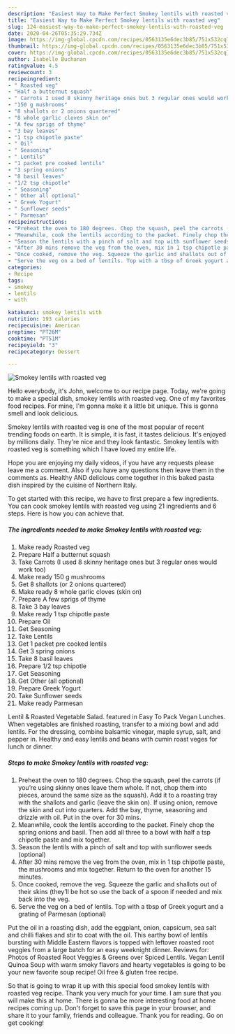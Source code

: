 ```yaml
---
description: "Easiest Way to Make Perfect Smokey lentils with roasted veg"
title: "Easiest Way to Make Perfect Smokey lentils with roasted veg"
slug: 124-easiest-way-to-make-perfect-smokey-lentils-with-roasted-veg
date: 2020-04-26T05:35:29.734Z
image: https://img-global.cpcdn.com/recipes/0563135e6dec3b85/751x532cq70/smokey-lentils-with-roasted-veg-recipe-main-photo.jpg
thumbnail: https://img-global.cpcdn.com/recipes/0563135e6dec3b85/751x532cq70/smokey-lentils-with-roasted-veg-recipe-main-photo.jpg
cover: https://img-global.cpcdn.com/recipes/0563135e6dec3b85/751x532cq70/smokey-lentils-with-roasted-veg-recipe-main-photo.jpg
author: Isabelle Buchanan
ratingvalue: 4.5
reviewcount: 3
recipeingredient:
- " Roasted veg"
- "Half a butternut squash"
- " Carrots I used 8 skinny heritage ones but 3 regular ones would work too"
- "150 g mushrooms"
- "8 shallots or 2 onions quartered"
- "8 whole garlic cloves skin on"
- "A few sprigs of thyme"
- "3 bay leaves"
- "1 tsp chipotle paste"
- " Oil"
- " Seasoning"
- " Lentils"
- "1 packet pre cooked lentils"
- "3 spring onions"
- "8 basil leaves"
- "1/2 tsp chipotle"
- " Seasoning"
- " Other all optional"
- " Greek Yogurt"
- " Sunflower seeds"
- " Parmesan"
recipeinstructions:
- "Preheat the oven to 180 degrees. Chop the squash, peel the carrots (if you’re using skinny ones leave them whole. If not, chop them into pieces, around the same size as the squash). Add it to a roasting tray with the shallots and garlic (leave the skin on). If using onion, remove the skin and cut into quarters. Add the bay, thyme, seasoning and drizzle with oil. Put in the over for 30 mins."
- "Meanwhile, cook the lentils according to the packet. Finely chop the spring onions and basil. Then add all three to a bowl with half a tsp chipotle paste and mix together."
- "Season the lentils with a pinch of salt and top with sunflower seeds (optional)"
- "After 30 mins remove the veg from the oven, mix in 1 tsp chipotle paste, the mushrooms and mix together. Return to the oven for another 15 minutes."
- "Once cooked, remove the veg. Squeeze the garlic and shallots out of their skins (they’ll be hot so use the back of a spoon if needed and mix back into the veg."
- "Serve the veg on a bed of lentils. Top with a tbsp of Greek yogurt and a grating of Parmesan (optional)"
categories:
- Recipe
tags:
- smokey
- lentils
- with

katakunci: smokey lentils with 
nutrition: 193 calories
recipecuisine: American
preptime: "PT26M"
cooktime: "PT51M"
recipeyield: "3"
recipecategory: Dessert

---
```



![Smokey lentils with roasted veg](https://img-global.cpcdn.com/recipes/0563135e6dec3b85/751x532cq70/smokey-lentils-with-roasted-veg-recipe-main-photo.jpg)

Hello everybody, it's John, welcome to our recipe page. Today, we're going to make a special dish, smokey lentils with roasted veg. One of my favorites food recipes. For mine, I'm gonna make it a little bit unique. This is gonna smell and look delicious.

Smokey lentils with roasted veg is one of the most popular of recent trending foods on earth. It is simple, it is fast, it tastes delicious. It's enjoyed by millions daily. They're nice and they look fantastic. Smokey lentils with roasted veg is something which I have loved my entire life.

Hope you are enjoying my daily videos, if you have any requests please leave me a comment. Also if you have any questions then leave them in the comments as. Healthy AND delicious come together in this baked pasta dish inspired by the cuisine of Northern Italy.


To get started with this recipe, we have to first prepare a few ingredients. You can cook smokey lentils with roasted veg using 21 ingredients and 6 steps. Here is how you can achieve that.

<!--inarticleads1-->

##### The ingredients needed to make Smokey lentils with roasted veg:

1. Make ready  Roasted veg
1. Prepare Half a butternut squash
1. Take  Carrots (I used 8 skinny heritage ones but 3 regular ones would work too)
1. Make ready 150 g mushrooms
1. Get 8 shallots (or 2 onions quartered)
1. Make ready 8 whole garlic cloves (skin on)
1. Prepare A few sprigs of thyme
1. Take 3 bay leaves
1. Make ready 1 tsp chipotle paste
1. Prepare  Oil
1. Get  Seasoning
1. Take  Lentils
1. Get 1 packet pre cooked lentils
1. Get 3 spring onions
1. Take 8 basil leaves
1. Prepare 1/2 tsp chipotle
1. Get  Seasoning
1. Get  Other (all optional)
1. Prepare  Greek Yogurt
1. Take  Sunflower seeds
1. Make ready  Parmesan


Lentil &amp; Roasted Vegetable Salad. featured in Easy To Pack Vegan Lunches. When vegetables are finished roasting, transfer to a mixing bowl and add lentils. For the dressing, combine balsamic vinegar, maple syrup, salt, and pepper in. Healthy and easy lentils and beans with cumin roast veges for lunch or dinner. 

<!--inarticleads2-->

##### Steps to make Smokey lentils with roasted veg:

1. Preheat the oven to 180 degrees. Chop the squash, peel the carrots (if you’re using skinny ones leave them whole. If not, chop them into pieces, around the same size as the squash). Add it to a roasting tray with the shallots and garlic (leave the skin on). If using onion, remove the skin and cut into quarters. Add the bay, thyme, seasoning and drizzle with oil. Put in the over for 30 mins.
1. Meanwhile, cook the lentils according to the packet. Finely chop the spring onions and basil. Then add all three to a bowl with half a tsp chipotle paste and mix together.
1. Season the lentils with a pinch of salt and top with sunflower seeds (optional)
1. After 30 mins remove the veg from the oven, mix in 1 tsp chipotle paste, the mushrooms and mix together. Return to the oven for another 15 minutes.
1. Once cooked, remove the veg. Squeeze the garlic and shallots out of their skins (they’ll be hot so use the back of a spoon if needed and mix back into the veg.
1. Serve the veg on a bed of lentils. Top with a tbsp of Greek yogurt and a grating of Parmesan (optional)


Put the oil in a roasting dish, add the eggplant, onion, capsicum, sea salt and chilli flakes and stir to coat with the oil. This earthy bowl of lentils bursting with Middle Eastern flavors is topped with leftover roasted root veggies from a large batch for an easy weeknight dinner. Reviews for: Photos of Roasted Root Veggies &amp; Greens over Spiced Lentils. Vegan Lentil Quinoa Soup with warm smoky flavors and hearty vegetables is going to be your new favorite soup recipe! Oil free &amp; gluten free recipe. 

So that is going to wrap it up with this special food smokey lentils with roasted veg recipe. Thank you very much for your time. I am sure that you will make this at home. There is gonna be more interesting food at home recipes coming up. Don't forget to save this page in your browser, and share it to your family, friends and colleague. Thank you for reading. Go on get cooking!
